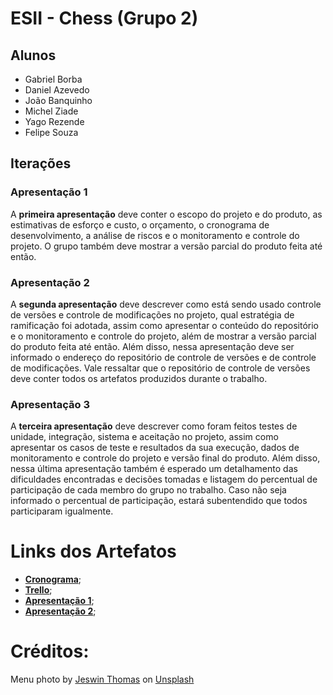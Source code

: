 # ESII - Chess (Grupo 2)
## Alunos
* Gabriel Borba
* Daniel Azevedo
* João Banquinho
* Michel Ziade
* Yago Rezende
* Felipe Souza

## Iterações

### Apresentação 1
A **primeira apresentação** deve conter o escopo do projeto e do produto, as estimativas de esforço e custo, o orçamento, o cronograma de desenvolvimento, a análise de riscos e o monitoramento e controle do projeto. O grupo também deve mostrar a versão parcial do produto feita até então.

### Apresentação 2
A **segunda apresentação** deve descrever como está sendo usado controle de versões e controle de modificações no projeto, qual estratégia de ramificação foi adotada, assim como apresentar o conteúdo do repositório e o monitoramento e controle do projeto, além de mostrar a versão parcial do produto feita até então. Além disso, nessa apresentação deve ser informado o endereço do repositório de controle de versões e de controle de modificações. Vale ressaltar que o repositório de controle de versões deve conter todos os artefatos produzidos durante o trabalho.

### Apresentação 3
A **terceira apresentação** deve descrever como foram feitos testes de unidade, integração, sistema e aceitação no projeto, assim como apresentar os casos de teste e resultados da sua execução, dados de monitoramento e controle do projeto e versão final do produto. Além disso, nessa última apresentação também é esperado um detalhamento das dificuldades encontradas e decisões tomadas e listagem do percentual de participação de cada membro do grupo no trabalho. Caso não seja informado o percentual de participação, estará subentendido que todos participaram igualmente.

# Links dos Artefatos
* [**Cronograma**](https://app.clickup.com/31090974/v/li/192911696);
* [**Trello**](https://app.clickup.com/31090974/v/li/192911696);
* [**Apresentação 1**](https://docs.google.com/presentation/d/1XmjNqxGJMln2TGwKV3dvB_hBVk2rhKxaURR8v17dOcg/edit?usp=sharing);
* [**Apresentação 2**](https://docs.google.com/presentation/d/1r0kgRjSJ2F31BSJEnoXfflYqsWZmGCHcW8Ccvl2GaOQ/edit?usp=sharing);

# Créditos:
Menu photo by [Jeswin Thomas](https://unsplash.com/@jeswinthomas?utm_source=unsplash&utm_medium=referral&utm_content=creditCopyText) on [Unsplash](https://unsplash.com/s/photos/chess?utm_source=unsplash&utm_medium=referral&utm_content=creditCopyText)
  